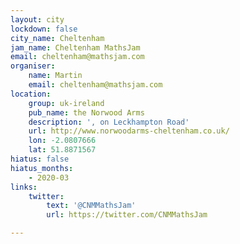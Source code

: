 ```yaml
---
layout: city
lockdown: false
city_name: Cheltenham
jam_name: Cheltenham MathsJam
email: cheltenham@mathsjam.com
organiser:
    name: Martin
    email: cheltenham@mathsjam.com
location:
    group: uk-ireland
    pub_name: the Norwood Arms
    description: ', on Leckhampton Road'
    url: http://www.norwoodarms-cheltenham.co.uk/
    lon: -2.0807666
    lat: 51.8871567
hiatus: false
hiatus_months:
    - 2020-03
links:
    twitter:
        text: '@CNMMathsJam'
        url: https://twitter.com/CNMMathsJam

---
```


